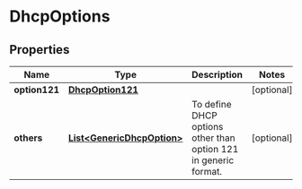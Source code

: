 # DhcpOptions

## Properties
Name | Type | Description | Notes
------------ | ------------- | ------------- | -------------
**option121** | [**DhcpOption121**](DhcpOption121.md) |  |  [optional]
**others** | [**List&lt;GenericDhcpOption&gt;**](GenericDhcpOption.md) | To define DHCP options other than option 121 in generic format. |  [optional]
